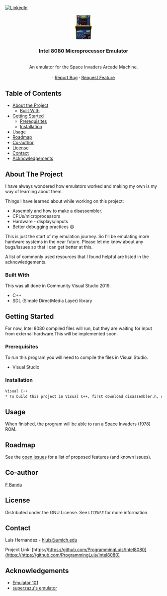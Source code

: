 <!-- PROJECT LOGO -->
[![LinkedIn][linkedin-shield]][linkedin-url]
<br />
<p align="center">
  <a href="https://github.com/ProgrammingLuis/Intel8080">
    <img src="logo/logo.jpeg" alt="Logo" width="80" height="80">
  </a>

  <h3 align="center">Intel 8080 Microprocessor Emulator</h3>

  <p align="center">
    <br />
    An emulator for the Space Invaders Arcade Machine.
    <br />
    <br />
    ·
    <a href="https://github.com/ProgrammingLuis/Intel8080/issues">Report Bug</a>
    ·
    <a href="https://github.com/ProgrammingLuis/Intel8080/issues">Request Feature</a>
  </p>
</p>



<!-- TABLE OF CONTENTS -->
## Table of Contents

* [About the Project](#about-the-project)
  * [Built With](#built-with)
* [Getting Started](#getting-started)
  * [Prerequisites](#prerequisites)
  * [Installation](#installation)
* [Usage](#usage)
* [Roadmap](#roadmap)
* [Co-author](#co-author)
* [License](#license)
* [Contact](#contact)
* [Acknowledgements](#acknowledgements)



<!-- ABOUT THE PROJECT -->
## About The Project

I have always wondered how emulators worked and making my own is my way of learning about them. 

Things I have learned about while working on this project:
* Assembly and how to make a disassembler.
* CPUs/microprocessors
* Hardware - displays/inputs
* Better debugging practices :smile:

This is just the start of my emulation journey. So I'll be emulating more hardware systems in the near future. Please let me know about any bugs/issues so that I can get better at this.

A list of commonly used resources that I found helpful are listed in the acknowledgements.

### Built With
This was all done in Community Visual Studio 2019. 
* C++
* SDL (Simple DirectMedia Layer) library

<!-- GETTING STARTED -->
## Getting Started

For now, Intel 8080 compiled files will run, but they are waiting for input from external hardware.This will be implemented soon.

### Prerequisites

To run this program you will need to compile the files in Visual Studio.
* Visual Studio

### Installation
```sh
Visual C++
* To build this project in Visual C++, first download disassembler.h, disassembler.cpp, and CPU.cpp, then build and run the program.
```

<!-- USAGE EXAMPLES -->
## Usage

When finished, the program will be able to run a Space Invaders (1978) ROM.

<!-- ROADMAP -->
## Roadmap

See the [open issues](https://github.com/ProgrammingLuis/Intel8080/issues) for a list of proposed features (and known issues).


<!-- CO-AUTHOR -->
## Co-author

[F Banda](https://github.com/f-banda)



<!-- LICENSE -->
## License

Distributed under the GNU License. See `LICENSE` for more information.

<!-- CONTACT -->
## Contact

Luis Hernandez - hluis@umich.edu

Project Link: [https://https://github.com/ProgrammingLuis/Intel8080](https://https://github.com/ProgrammingLuis/Intel8080)



<!-- ACKNOWLEDGEMENTS -->
## Acknowledgements
* [Emulator 101](http://emulator101.com/)
* [superzazu's emulator](https://github.com/superzazu/8080)



<!-- MARKDOWN LINKS & IMAGES -->
<!-- https://www.markdownguide.org/basic-syntax/#reference-style-links -->
[linkedin-shield]: https://img.shields.io/badge/-LinkedIn-black.svg?style=flat-square&logo=linkedin&colorB=555
[linkedin-url]: https://www.linkedin.com/in/programmingluis/
